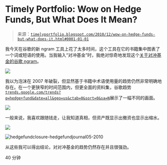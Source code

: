 <!--yml

category: 未分类

date: 2024-05-18 15:26:52

-->

# Timely Portfolio: Wow on Hedge Funds, But What Does It Mean?

> 来源：[`timelyportfolio.blogspot.com/2010/12/wow-on-hedge-funds-but-what-does-it.html#0001-01-01`](http://timelyportfolio.blogspot.com/2010/12/wow-on-hedge-funds-but-what-does-it.html#0001-01-01)

我今天在谷歌的新 ngram 工具上花了太多时间，这个工具在它的书籍集中图表了一个词或短语的使用。当我输入“对冲基金”时，我绝对惊奇地发现这个[关于对冲基金的谷歌 ngram](http://ngrams.googlelabs.com/graph?content=hedge+fund&year_start=1900&year_end=2000&corpus=0&smoothing=0)。

![](img/f59311abd73d7dda937141484adf42e5.png)

我以为泡沫在 2007 年破裂，但显然基于书籍中术语使用量的趋势仍然非常明确地存在。在一个更狭窄的时间范围内，但更全面的资料集，谷歌趋势[`trends.google.com/trends?q=hedge+fund&date=all&geo=us&ctab=0&sort=0&sa=N`](http://trends.google.com/trends?q=hedge+fund&date=all&geo=us&ctab=0&sort=0&sa=N "http://trends.google.com/trends?q=hedge+fund&date=all&geo=us&ctab=0&sort=0&sa=N")展示了一幅不同的画面。

![](img/4054d93e5da900da4a7ca394f975b99b.png)

一般来说，我喜欢跟随钱走，让我知道真相，但资产既显示出撤资也显示出缩水。

![](http://www.financialmarketpulse.com/wp-content/uploads/2010/08/hedge_funds_AUM.jpg)

![hedgefundclosure-hedgefundjournal05-2010](https://blogger.googleusercontent.com/img/b/R29vZ2xl/AVvXsEg-LYxpQC1ND9HroFW1o-LgUz-O2hkpxR9cigiofknJGGblEVR9JFgYucc-B5Ct3qWr4dCZa8hGtOPT5HoXLEeKQLLrejNxSnkHq_5Z8HDjQjSbYOJu0_eDmBK0FqgrtPbvb__SFaXOvg/s1600-h/hedgefundclosure-hedgefundjournal05-2010%5B12%5D.jpg)

从这些我可以得出结论，对对冲基金的趋势仍然存在并且很强劲。

40 分钟
